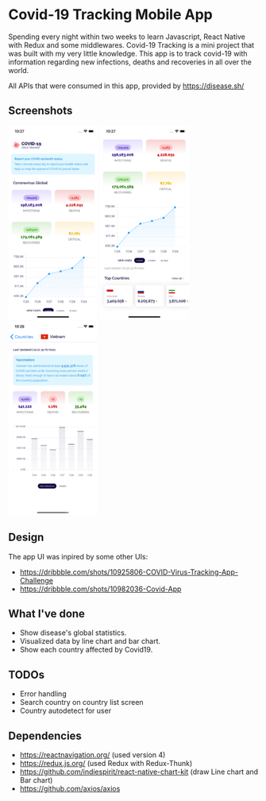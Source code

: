 # Covid-19 Tracking Mobile App
Spending every night within two weeks to learn Javascript, React Native with Redux and some middlewares. Covid-19 Tracking is a mini project that was built with my very little knowledge. This app is to track covid-19 with information regarding new infections, deaths and recoveries in all over the world.

All APIs that were consumed in this app, provided by https://disease.sh/

## Screenshots

  <img src="https://github.com/tinhpv/covid-tracking-mobile-app-react-native/blob/main/screenshots/screenshot-1.png?raw=true" width="180" />       <img src="https://github.com/tinhpv/covid-tracking-mobile-app-react-native/blob/main/screenshots/screenshot-2.png?raw=true" width="180" />   <img src="https://github.com/tinhpv/covid-tracking-mobile-app-react-native/blob/main/screenshots/screenshot-3.png?raw=true" width="180" />

## Design

The app UI was inpired by some other UIs: 
- https://dribbble.com/shots/10925806-COVID-Virus-Tracking-App-Challenge
- https://dribbble.com/shots/10982036-Covid-App

## What I've done
- Show disease's global statistics.
- Visualized data by line chart and bar chart.
- Show each country affected by Covid19.

## TODOs
- Error handling
- Search country on country list screen
- Country autodetect for user

## Dependencies
- https://reactnavigation.org/ (used version 4)
- https://redux.js.org/ (used Redux with Redux-Thunk)
- https://github.com/indiespirit/react-native-chart-kit (draw Line chart and Bar chart)
- https://github.com/axios/axios



